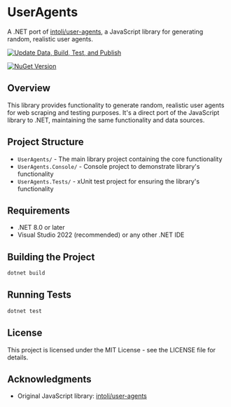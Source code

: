 # UserAgents

A .NET port of [intoli/user-agents](https://github.com/intoli/user-agents), a JavaScript library for generating random, realistic user agents.

[![Update Data, Build, Test, and Publish](https://github.com/leacasas/user-agents/actions/workflows/update-and-publish.yml/badge.svg?branch=main)](https://github.com/leacasas/user-agents/actions/workflows/update-and-publish.yml)

[![NuGet Version](https://img.shields.io/nuget/v/UserAgents.Net)](https://img.shields.io/nuget/v/UserAgents.Net)


## Overview

This library provides functionality to generate random, realistic user agents for web scraping and testing purposes. It's a direct port of the JavaScript library to .NET, maintaining the same functionality and data sources.

## Project Structure

- `UserAgents/` - The main library project containing the core functionality
- `UserAgents.Console/` - Console project to demonstrate library's functionality
- `UserAgents.Tests/` - xUnit test project for ensuring the library's functionality

## Requirements

- .NET 8.0 or later
- Visual Studio 2022 (recommended) or any other .NET IDE

## Building the Project

```bash
dotnet build
```

## Running Tests

```bash
dotnet test
```

## License

This project is licensed under the MIT License - see the LICENSE file for details.

## Acknowledgments

- Original JavaScript library: [intoli/user-agents](https://github.com/intoli/user-agents)